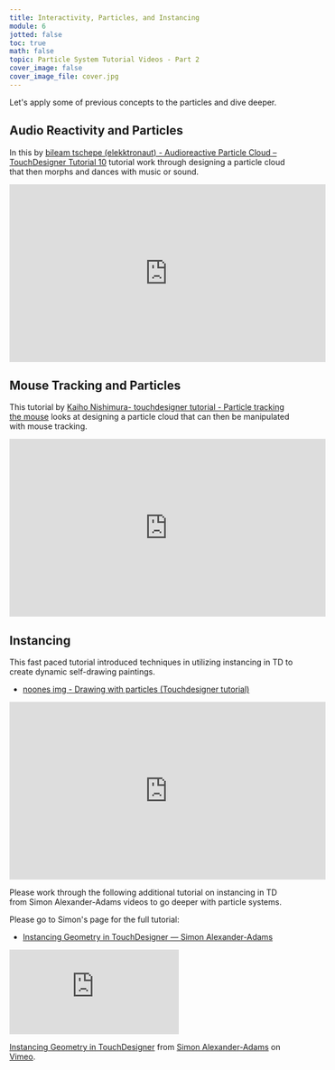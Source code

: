 ```yaml
---
title: Interactivity, Particles, and Instancing
module: 6
jotted: false
toc: true
math: false
topic: Particle System Tutorial Videos - Part 2
cover_image: false
cover_image_file: cover.jpg
---
```


Let's apply some of previous concepts to the particles and dive deeper.

## Audio Reactivity and Particles

In this by [bileam tschepe (elekktronaut) - Audioreactive Particle Cloud – TouchDesigner Tutorial 10](https://youtu.be/M8X_FFB-ikQ) tutorial work through designing a particle cloud that then morphs and dances with music or sound. 

<div class="embed-responsive embed-responsive-16by9"><iframe width="560" height="315" src="https://www.youtube.com/embed/M8X_FFB-ikQ" title="YouTube video player" frameborder="0" allow="accelerometer; autoplay; clipboard-write; encrypted-media; gyroscope; picture-in-picture" allowfullscreen></iframe></div>


## Mouse Tracking and Particles

This tutorial by [Kaiho Nishimura- touchdesigner tutorial - Particle tracking the mouse](https://youtu.be/dYyzK7_rLJg) looks at designing a particle cloud that can then be manipulated with mouse tracking.

<div class="embed-responsive embed-responsive-16by9"><iframe width="560" height="315" src="https://www.youtube.com/embed/dYyzK7_rLJg" title="YouTube video player" frameborder="0" allow="accelerometer; autoplay; clipboard-write; encrypted-media; gyroscope; picture-in-picture" allowfullscreen></iframe></div>


## Instancing 

This fast paced tutorial introduced techniques in utilizing instancing in TD to create dynamic self-drawing paintings.
- [noones img - Drawing with particles (Touchdesigner tutorial)](https://youtu.be/hZRZqBKLoUg)

<div class="embed-responsive embed-responsive-16by9"><iframe width="560" height="315" src="https://www.youtube.com/embed/dYyzK7_rLJg" title="YouTube video player" frameborder="0" allow="accelerometer; autoplay; clipboard-write; encrypted-media; gyroscope; picture-in-picture" allowfullscreen></iframe></div>


Please work through the following additional tutorial on instancing in TD from Simon Alexander-Adams videos to go deeper with particle systems.

Please go to Simon's page for the full tutorial:

- [Instancing Geometry in TouchDesigner — Simon Alexander-Adams](https://www.simonaa.media/tutorials/instancing)


<div class="embed-responsive embed-responsive-16by9"><iframe class="embed-responsive-item" src="https://player.vimeo.com/video/339253469?color=ffffff" frameborder="0" allow="accelerometer; autoplay; encrypted-media; gyroscope; picture-in-picture" allowfullscreen></iframe><p><a href="https://vimeo.com/339253469">Instancing Geometry in TouchDesigner</a> from <a href="https://vimeo.com/sealex">Simon Alexander-Adams</a> on <a href="https://vimeo.com">Vimeo</a>.</p></div>

